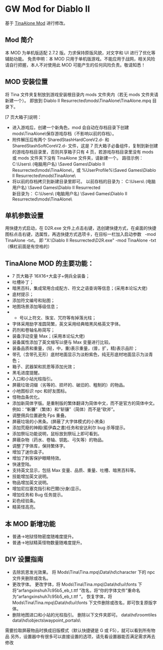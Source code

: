 # GW Mod for Diablo II

基于 [TinaAlone Mod](https://bbs.d.163.com/forum.php?mod=viewthread&tid=175054315) 进行修改。

## Mod 简介

本 MOD 为单机版适配 2.7.2 版。力求保持原版风貌，对文字和 UI 进行了优化等辅助功能。
免责申明：本 MOD 只用于单机版游戏。不能应用于战网，相关风险请自行把握，本人不对使用此 MOD 可能产生的任何风险负责。敬请知悉！

## MOD 安装位置

将 Tina 文件夹复制放到游戏安装根目录内 mods 文件夹内（若无 mods 文件夹请新建一个）。
即放到 Diablo II Resurrected\mods\TinaAlone\TinaAlone.mpq 目录下。

[7 页大箱子]说明：

- 进入游戏后，创建一个新角色，mod 会自动在存档目录下创建 mods\TinaAlone\保存游戏存档（不影响以前的存档）。
- 附件解压后有两个 SharedStashHardCoreV2.d- 和 SharedStashSoftCoreV2.d- 文件，这是 7 页大箱子必备组件，复制到新创建的游戏存档目录里，否则共享箱子只有 4 页，若游戏存档目录里没有 mods 或 mods 文件夹下没有 TinaAlone 文件夹，请新建一个。
  路径示例：C:\Users\ (电脑用户名) \Saved Games\Diablo II Resurrected\mods\TinaAlone\，或 %UserProfile%\Saved Games\Diablo II Resurrected\mods\TinaAlone\
- 将以前的存档拷贝到新建目录里即可。
  以前存档的目录为：
  C:\Users\ (电脑用户名) \Saved Games\Diablo II Resurrected\
   新目录为：
  C:\Users\ (电脑用户名) \Saved Games\Diablo II Resurrected\mods\TinaAlone\

## 单机参数设置

用快捷方式启动，在 D2R.exe 文件上点击右键，选创建快捷方式，在桌面的快捷图标点击右键，选属性，再选快捷方式选项卡，在目标一栏加入启动参数   -mod TinaAlone -txt。
即 "X:\Diablo II Resurrected\D2R.exe" -mod TinaAlone -txt（横杠前面是有空格的）

## TinaAlone MOD 的主要功能：

- 7 页大箱子 16X16+大盒子+佣兵全装备；
- 吐槽补丁；
- 暗黑百科，集成常用合成配方、符文之语查询等信息；(采用本论坛大佬)
- 底材提示；
- 添加符文编号和贴图；
- 地图场景添加等级信息；
- - 号以上符文、珠宝、咒符等有掉落光柱；
- 字体采用励字准圆简繁，英文采用经典暗黑风格英文字体。
- 药剂和卷轴名称简写；
- 装备浮动变量 Max；(采用本论坛大佬)
- 装备属性添加了英文缩写以便与 Max 变量进行比较。
- 装备品质和重量，(轻，中，重)表示重量，(普，扩，精)表示品阶；
- 带孔（含带孔无形）底材地面显示为淡粉紫色，纯无形底材地面显示为淡青色；
- 箱子、武器架和凯恩等添加光效；
- 黑毛进度提醒。
- 入口和小站光柱指引。
- 屏蔽垃圾词缀（劣等的、损坏的、破旧的、粗制的）的物品。
- 小地图标识 npc 和好友图标。
- 怪物血条优化。
- 添加新简体字版。是重制版的繁体翻译为简体中文，而不是官方的简体中文。例如：“斬鐮”（繁体）和“斩镰”（简体）而不是“砍斧”。
- 调整佣兵位置避免 Fps 重叠。
- 屏蔽垃圾的小黑条。(屏蔽了大字体模式的小黑条)
- 添加荒廢的神殿(藍伊森之書)任务和安达利尔 bug 杀等提示。
- 添加祭坛功能说明，鼠标放到祭坛上即可看到。
- 屏蔽杂物（药水、卷轴、钥匙、弓矢等）的物品。
- 调整了字体库，保持繁体字。
- 增加了迷你盒子。
- 增加了刺客保护眼睛特效。
- 快速登陆。
- 支持英文显示，包括 Max 变量、品质、重量、吐槽、暗黑百科等。
- 技能增加英文说明。
- 物品增加英文说明。
- 增加尼拉塞克指引和巴爾(分身)显示。
- 增加任务和 Bug 任务提示。
- 彩色经验条。
- 精英怪高亮。

## 本 MOD 新增功能

- 普通->地狱怪物密度随难度提升。
- 普通->地狱精英怪物数量随难度提升。

## DIY 设置指南

- 去除凯恩发光效果。
  将 Mods\Tina\Tina.mpq\Data\hd\character 下的 npc 文件夹删除或改名。
- 更改字体。
  更改字体，将 Mods\Tina\Tina.mpq\Data\hd\ui\fonts 下将“arfangxinshuh7c95b5_eb_t.ttf
  ”改名，将“你的字体文件”重命名为“arfangxinshuh7c95b5_eb_t.ttf
  ”。
  恢复字体，将 Mods\Tina\Tina.mpq\Data\hd\ui\fonts 下文件删除或改名，即可恢复原版字体。
- 删除地图进口和小站的光柱指引。
  删除以下文件夹即可。
  data\hd\roomtiles\
   data\hd\objects\waypoint_portals\

需要捡取屏蔽物品时换成旧版模式（默认快捷键是 G 或 F5），就可以看到所有物品
另外，设置器中有很多可以直接设置的选项，请先看设置器能否满足需求再去修改
